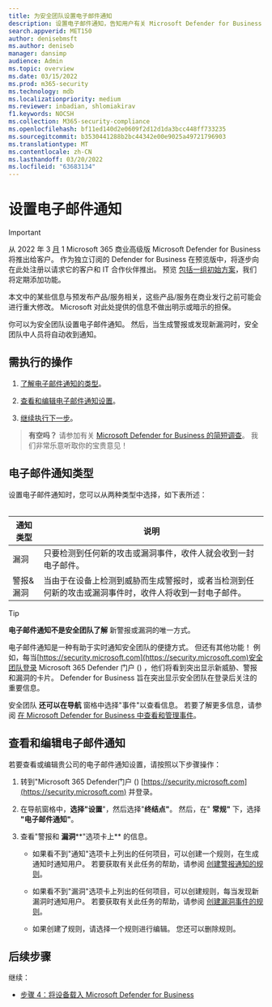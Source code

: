 ```yaml
---
title: 为安全团队设置电子邮件通知
description: 设置电子邮件通知，告知用户有关 Microsoft Defender for Business 的警报和漏洞
search.appverid: MET150
author: denisebmsft
ms.author: deniseb
manager: dansimp
audience: Admin
ms.topic: overview
ms.date: 03/15/2022
ms.prod: m365-security
ms.technology: mdb
ms.localizationpriority: medium
ms.reviewer: inbadian, shlomiakirav
f1.keywords: NOCSH
ms.collection: M365-security-compliance
ms.openlocfilehash: bf11ed140d2e0609f2d12d1da3bcc448ff733235
ms.sourcegitcommit: b3530441288b2bc44342e00e9025a49721796903
ms.translationtype: MT
ms.contentlocale: zh-CN
ms.lasthandoff: 03/20/2022
ms.locfileid: "63683134"
---
```

# <a name="set-up-email-notifications"></a>设置电子邮件通知

> [!IMPORTANT]
> 从 2022 年 3 [月](../../business-premium/index.md) 1 Microsoft 365 商业高级版 Microsoft Defender for Business 将推出给客户。 作为独立订阅的 Defender for Business 在预览版中，将逐步向在此处注册以请求它的客户和 IT 合作伙伴[](https://aka.ms/mdb-preview)推出。 预览 [包括一组初始方案](mdb-tutorials.md#try-these-preview-scenarios)，我们将定期添加功能。
> 
> 本文中的某些信息与预发布产品/服务相关，这些产品/服务在商业发行之前可能会进行重大修改。 Microsoft 对此处提供的信息不做出明示或暗示的担保。 

你可以为安全团队设置电子邮件通知。 然后，当生成警报或发现新漏洞时，安全团队中人员将自动收到通知。 

## <a name="what-to-do"></a>需执行的操作

1. [了解电子邮件通知的类型](#types-of-email-notifications)。

2. [查看和编辑电子邮件通知设置](#view-and-edit-email-notifications)。

3. [继续执行下一步](#next-steps)。


>
> **有空吗？**
> 请参加有关 <a href="https://microsoft.qualtrics.com/jfe/form/SV_0JPjTPHGEWTQr4y" target="_blank">Microsoft Defender for Business 的简短调查</a>。 我们非常乐意听取你的宝贵意见！
>

## <a name="types-of-email-notifications"></a>电子邮件通知类型

设置电子邮件通知时，您可以从两种类型中选择，如下表所述： <br/><br/>

| 通知类型  | 说明  |
|---------|---------|
| 漏洞  | 只要检测到任何新的攻击或漏洞事件，收件人就会收到一封电子邮件。 |
| 警报&漏洞  | 当由于在设备上检测到威胁而生成警报时，或者当检测到任何新的攻击或漏洞事件时，收件人将收到一封电子邮件。 |

> [!TIP]
> **电子邮件通知不是安全团队了解** 新警报或漏洞的唯一方式。
> 
> 电子邮件通知是一种有助于实时通知安全团队的便捷方式。 但还有其他功能！ 例如，每当[https://security.microsoft.com](https://security.microsoft.com)安全团队登录 Microsoft 365 Defender 门户 () ，他们将看到突出显示新威胁、警报和漏洞的卡片。 Defender for Business 旨在突出显示安全团队在登录后关注的重要信息。
> 
> 安全团队 **还可以在导航** 窗格中选择"事件"以查看信息。 若要了解更多信息，请参阅 [在 Microsoft Defender for Business 中查看和管理事件](mdb-view-manage-incidents.md)。

## <a name="view-and-edit-email-notifications"></a>查看和编辑电子邮件通知

若要查看或编辑贵公司的电子邮件通知设置，请按照以下步骤操作：

1. 转到"Microsoft 365 Defender门户 () [https://security.microsoft.com](https://security.microsoft.com) 并登录。

2. 在导航窗格中，**选择"设置**"，然后选择"**终结点"**。 然后，在" **常规"** 下，选择 **"电子邮件通知"**。 

3. 查看"警报和 **漏洞****"选项卡上** 的信息。

   - 如果看不到"通知"选项卡上列出的任何项目，可以创建一个规则，在生成通知时通知用户。 若要获取有关此任务的帮助，请参阅 [创建警报通知的规则](../defender-endpoint/configure-email-notifications.md)。

   - 如果看不到"漏洞"选项卡上列出的任何项目，可以创建规则，每当发现新漏洞时通知用户。 若要获取有关此任务的帮助，请参阅 [创建漏洞事件的规则](../defender-endpoint/configure-vulnerability-email-notifications.md)。

   - 如果创建了规则，请选择一个规则进行编辑。 您还可以删除规则。 

## <a name="next-steps"></a>后续步骤

继续：

- [步骤 4：将设备载入 Microsoft Defender for Business](mdb-onboard-devices.md)
